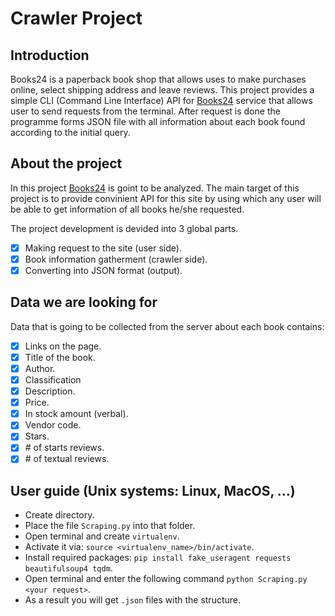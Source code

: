 # Crawler Project

## Introduction

Books24 is a paperback book shop that allows uses to make purchases online, select shipping address and leave reviews. This project provides a simple CLI (Command Line Interface) API for [Books24](https://book24.ru) service that allows user to send requests from the terminal. After request is done the programme forms JSON file with all information about each book found according to the initial query.

## About the project

In this project [Books24](https://book24.ru) is goint to be analyzed. The main target of this project is to provide convinient API for this site by using which any user will be able to get information of all books he/she requested.

The project development is devided into 3 global parts.

- [x] Making request to the site (user side).
- [x] Book information gatherment (crawler side).
- [x] Converting into JSON format (output).  

## Data we are looking for

Data that is going to be collected from the server about each book contains:

- [x] Links on the page.
- [x] Title of the book.
- [x] Author.
- [x] Classification
- [x] Description.
- [x] Price.
- [x] In stock amount (verbal).
- [x] Vendor code.
- [x] Stars.
- [x] \# of starts reviews.
- [x] \# of textual reviews.

## User guide (Unix systems: Linux, MacOS, ...)

- Create directory.
- Place the file ```Scraping.py``` into that folder.
- Open terminal and create ```virtualenv```.
- Activate it via: ```source <virtualenv_name>/bin/activate```.
- Install required packages:  ```pip install fake_useragent requests beautifulsoup4 tqdm```.
- Open terminal and enter the following command ```python Scraping.py <your request>```.
- As a result you will get ```.json``` files with the structure.
